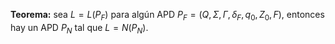 **Teorema:** sea $L = L(P_F)$ para algún APD $P_F = (Q, \Sigma, \Gamma, \delta_F, q_0, Z_0, F)$, entonces hay un APD $P_N$ tal que $L = N(P_N)$.